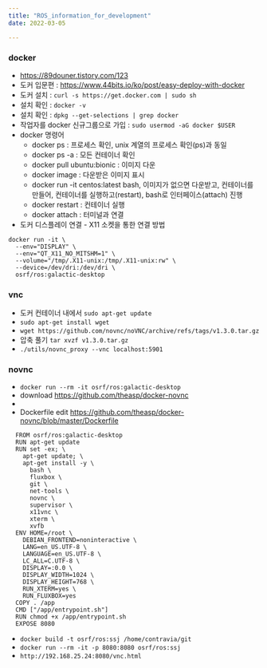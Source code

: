 ```yaml
---
title: "ROS_information_for_development"
date: 2022-03-05

---
```


### docker
  - https://89douner.tistory.com/123
  - 도커 입문편 : https://www.44bits.io/ko/post/easy-deploy-with-docker
  - 도커 설치 : ```curl -s https://get.docker.com | sudo sh```
  - 설치 확인 : ```docker -v```
  - 설치 확인 : ```dpkg --get-selections | grep docker```
  - 작업자를 docker 신규그룹으로 가입 : ```sudo usermod -aG docker $USER```
  - docker 명령어
    - docker ps : 프로세스 확인, unix 계열의 프로세스 확인(ps)과 동일
    - docker ps -a : 모든 컨테이너 확인
    - docker pull ubuntu:bionic : 이미지 다운
    - docker image : 다운받은 이미지 표시
    - docker run -it centos:latest bash, 이미지가 없으면 다운받고, 컨테이너를 만들어, 컨테이너를 실행하고(restart), bash로 인터페이스(attach) 진행
    - docker restart <CONTAINER ID> : 컨테이너 실행
    - docker attach <CONTAINER ID> : 터미널과 연결
  - 도커 디스플레이 연결 - X11 소켓을 통한 연결 방법
  ```
  docker run -it \
    --env="DISPLAY" \
    --env="QT_X11_NO_MITSHM=1" \
    --volume="/tmp/.X11-unix:/tmp/.X11-unix:rw" \
    --device=/dev/dri:/dev/dri \
    osrf/ros:galactic-desktop
  ```

### vnc
  - 도커 컨테이너 내에서 ```sudo apt-get update```
  - ```sudo apt-get install wget```
  - ```wget https://github.com/novnc/noVNC/archive/refs/tags/v1.3.0.tar.gz```
  - 압축 풀기 ```tar xvzf v1.3.0.tar.gz```
  - ```./utils/novnc_proxy --vnc localhost:5901```
  
### novnc
  - ```docker run --rm -it osrf/ros:galactic-desktop```
  - download https://github.com/theasp/docker-novnc
  - 
  - Dockerfile edit https://github.com/theasp/docker-novnc/blob/master/Dockerfile
```
  FROM osrf/ros:galactic-desktop
  RUN apt-get update
  RUN set -ex; \
    apt-get update; \
    apt-get install -y \
      bash \
      fluxbox \
      git \
      net-tools \
      novnc \
      supervisor \
      x11vnc \
      xterm \
      xvfb
  ENV HOME=/root \
    DEBIAN_FRONTEND=noninteractive \
    LANG=en_US.UTF-8 \
    LANGUAGE=en_US.UTF-8 \
    LC_ALL=C.UTF-8 \
    DISPLAY=:0.0 \
    DISPLAY_WIDTH=1024 \
    DISPLAY_HEIGHT=768 \
    RUN_XTERM=yes \
    RUN_FLUXBOX=yes
  COPY . /app
  CMD ["/app/entrypoint.sh"]
  RUN chmod +x /app/entrypoint.sh
  EXPOSE 8080
```
  - ```docker build -t osrf/ros:ssj /home/contravia/git```
  - ```docker run --rm -it -p 8080:8080 osrf/ros:ssj```
  - ```http://192.168.25.24:8080/vnc.html```
  
  
  
